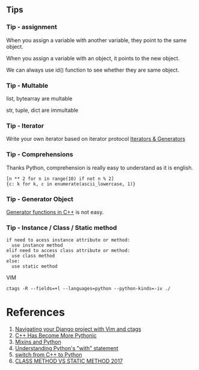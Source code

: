 ## Tips
### Tip - assignment
When you assign a variable with another variable, they point to the same object.

When you assign a variable with an object, it points to the new object.

We can always use id() function to see whether they are same object.

### Tip - Multable
list, bytearray are multable

str, tuple, dict are immultable

### Tip - Iterator
Write your own iterator based on iterator protocol
[Iterators & Generators](https://anandology.com/python-practice-book/iterators.html)

### Tip - Comprehensions
Thanks Python, comprehension is really easy to understand as it is english.
```
[n ** 2 for n in range(10) if not n % 2]
{c: k for k, c in enumerate(ascii_lowercase, 1)}
```

### Tip - Generator Object
[Generator functions in C++](https://paoloseverini.wordpress.com/2014/06/09/generator-functions-in-c/) is not easy.

### Tip - Instance / Class / Static method
```
if need to acess instance attribute or method:
  use instance method
elif need to access class attribute or method:
  use class method
else:
  use static method
```

VIM
```
ctags -R --fields=+l --languages=python --python-kinds=-iv ./
```

# References
1. [Navigating your Django project with Vim and ctags](https://www.fusionbox.com/blog/detail/navigating-your-django-project-with-vim-and-ctags/590/)
2. [C++ Has Become More Pythonic](http://preshing.com/20141202/cpp-has-become-more-pythonic/)
3. [Mixins and Python](https://www.ianlewis.org/en/mixins-and-python)
4. [Understanding Python's "with" statement](http://effbot.org/zone/python-with-statement.htm)
5. [switch from C++ to Python](https://www.quora.com/How-does-one-make-the-switch-from-C++-to-Python-I-am-most-comfortable-with-C++-and-have-been-using-it-to-do-most-of-my-programming-I-find-that-it-is-very-time-consuming-and-Python-gets-things-done-fast-What-is-the-best-way-to-make-the-switch)
6. [CLASS METHOD VS STATIC METHOD 2017](http://www.bogotobogo.com/python/python_differences_between_static_method_and_class_method_instance_method.php)
